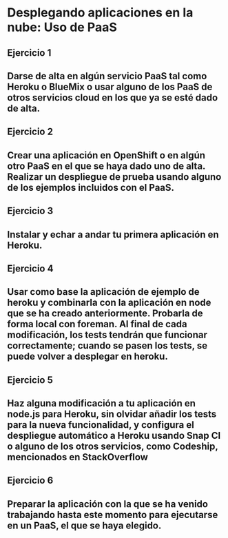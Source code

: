 # Desplegando aplicaciones en la nube: Uso de PaaS

## Ejercicio 1
## Darse de alta en algún servicio PaaS tal como Heroku o BlueMix o usar alguno de los PaaS de otros servicios cloud en los que ya se esté dado de alta.

## Ejercicio 2
## Crear una aplicación en OpenShift o en algún otro PaaS en el que se haya dado uno de alta. Realizar un despliegue de prueba usando alguno de los ejemplos incluidos con el PaaS.

## Ejercicio 3
## Instalar y echar a andar tu primera aplicación en Heroku.

## Ejercicio 4
## Usar como base la aplicación de ejemplo de heroku y combinarla con la aplicación en node que se ha creado anteriormente. Probarla de forma local con foreman. Al final de cada modificación, los tests tendrán que funcionar correctamente; cuando se pasen los tests, se puede volver a desplegar en heroku.

## Ejercicio 5
## Haz alguna modificación a tu aplicación en node.js para Heroku, sin olvidar añadir los tests para la nueva funcionalidad, y configura el despliegue automático a Heroku usando Snap CI o alguno de los otros servicios, como Codeship, mencionados en StackOverflow

## Ejercicio 6
## Preparar la aplicación con la que se ha venido trabajando hasta este momento para ejecutarse en un PaaS, el que se haya elegido.
